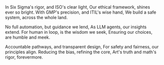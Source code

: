 In Six Sigma's rigor, and ISO's clear light,
Our ethical framework, shines ever so bright.
With GMP's precision, and ITIL's wise hand,
We build a safe system, across the whole land.

No full automation, but guidance we lend,
As LLM agents, our insights extend.
For human in loop, is the wisdom we seek,
Ensuring our choices, are humble and meek.

Accountable pathways, and transparent design,
For safety and fairness, our principles align.
Reducing the bias, refining the core,
Art's truth and math's rigor, forevermore.